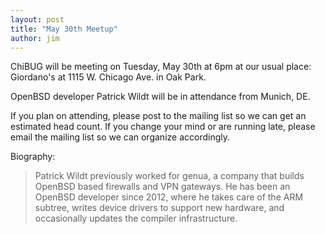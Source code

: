 ```yaml
---
layout: post
title: "May 30th Meetup"
author: jim
---
```

ChiBUG will be meeting on Tuesday, May 30th at 6pm at our usual place:
Giordano's at 1115 W. Chicago Ave. in Oak Park. 

OpenBSD developer Patrick Wildt will be in attendance from Munich, DE.

If you plan on attending, please post to the mailing list so we can get an estimated head count. If you change your mind or are running late, please email the mailing list so we can organize accordingly.

Biography: 
> Patrick Wildt previously worked for genua, a company that builds OpenBSD based firewalls and VPN gateways. He has been an OpenBSD developer since 2012, where he takes care of the ARM subtree, writes device drivers to support new hardware, and occasionally updates the compiler infrastructure.


